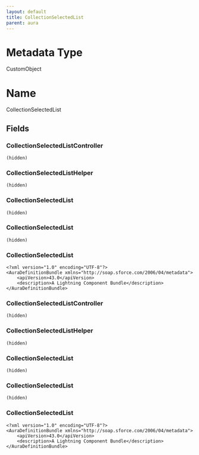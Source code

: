```yaml
---
layout: default
title: CollectionSelectedList
parent: aura
---
```

# Metadata Type
CustomObject

# Name
CollectionSelectedList
## Fields
### CollectionSelectedListController

```
(hidden)
```
### CollectionSelectedListHelper

```
(hidden)
```
### CollectionSelectedList

```
(hidden)
```
### CollectionSelectedList

```
(hidden)
```
### CollectionSelectedList

```
<?xml version="1.0" encoding="UTF-8"?>
<AuraDefinitionBundle xmlns="http://soap.sforce.com/2006/04/metadata">
    <apiVersion>43.0</apiVersion>
    <description>A Lightning Component Bundle</description>
</AuraDefinitionBundle>
```
### CollectionSelectedListController

```
(hidden)
```
### CollectionSelectedListHelper

```
(hidden)
```
### CollectionSelectedList

```
(hidden)
```
### CollectionSelectedList

```
(hidden)
```
### CollectionSelectedList

```
<?xml version="1.0" encoding="UTF-8"?>
<AuraDefinitionBundle xmlns="http://soap.sforce.com/2006/04/metadata">
    <apiVersion>43.0</apiVersion>
    <description>A Lightning Component Bundle</description>
</AuraDefinitionBundle>
```
